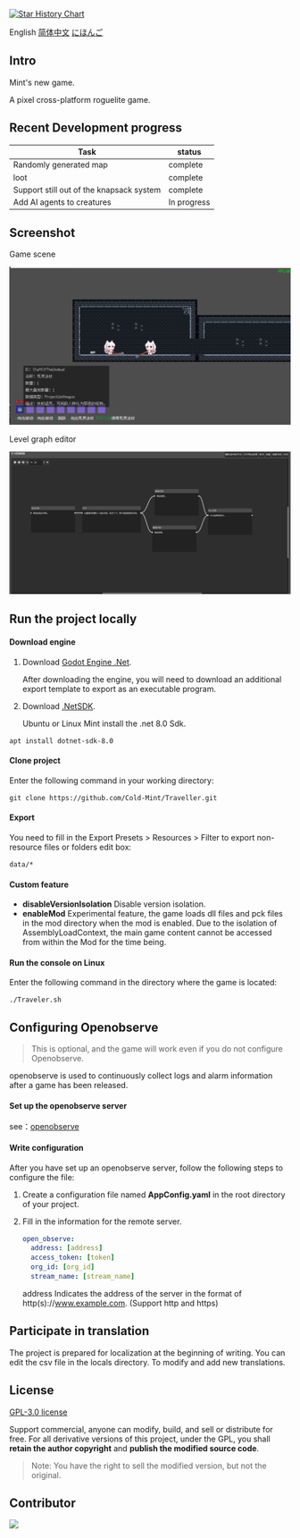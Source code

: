 [![Star History Chart](https://api.star-history.com/svg?repos=Cold-Mint/Traveller&type=Date)](https://star-history.com/#Cold-Mint/Traveller&Date)

English [简体中文](README_ZH.md) [にほんご](README_JA.md)

## Intro

Mint's new game.

A pixel cross-platform roguelite game.

## Recent Development progress

| Task                                     | status      |
|------------------------------------------|-------------|
| Randomly generated map                   | complete    |
| loot                                     | complete    |
| Support still out of the knapsack system | complete    |
| Add AI agents to creatures               | In progress |

## Screenshot

Game scene

![](screenshot/0.0.1/game_page.png)

Level graph editor

![](screenshot/0.0.1/level_Graph_Editor.png)

## Run the project locally

#### Download engine

1. Download [Godot Engine .Net](https://godotengine.org/).

   After downloading the engine, you will need to download an additional export template to export as an executable
   program.

2. Download [.NetSDK](https://dotnet.microsoft.com/download).

   Ubuntu or Linux Mint install the .net 8.0 Sdk.

```
apt install dotnet-sdk-8.0
```

#### Clone project

Enter the following command in your working directory:

```
git clone https://github.com/Cold-Mint/Traveller.git
```

#### Export

You need to fill in the Export Presets > Resources > Filter to export non-resource files or folders edit box:

```
data/*
```

#### Custom feature

- **disableVersionIsolation** Disable version isolation.
- **enableMod** Experimental feature, the game loads dll files and pck files in the mod directory when the mod is
  enabled. Due to the isolation of AssemblyLoadContext, the main game content cannot be accessed from within the Mod for
  the time being.

#### Run the console on Linux

Enter the following command in the directory where the game is located:

```
./Traveler.sh
```

## Configuring Openobserve

> This is optional, and the game will work even if you do not configure Openobserve.

openobserve is used to continuously collect logs and alarm information after a game has been released.

#### Set up the openobserve server

see：[openobserve](https://github.com/openobserve/openobserve)

#### Write configuration

After you have set up an openobserve server, follow the following steps to configure the file:

1. Create a configuration file named **AppConfig.yaml** in the root directory of your project.

2. Fill in the information for the remote server.

   ```yaml
   open_observe:
     address: [address]
     access_token: [token]
     org_id: [org_id]
     stream_name: [stream_name]
   ```

   address Indicates the address of the server in the format of http(s)://www.example.com. (Support http and https)

## Participate in translation

The project is prepared for localization at the beginning of writing. You can edit the csv file in the locals directory.
To modify and add new translations.

## License

[GPL-3.0 license](LICENSE)

Support commercial, anyone can modify, build, and sell or distribute for free. For all derivative versions of this
project, under the GPL, you shall  **retain the author copyright** and **publish the modified source code**.

> Note: You have the right to sell the modified version, but not the original.
>

## Contributor

<a href="https://github.com/Cold-Mint/Traveller/graphs/contributors">
  <img src="https://contrib.rocks/image?repo=Cold-Mint/Traveller" />
</a>
